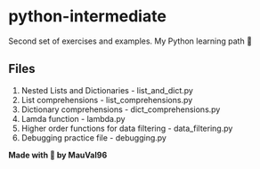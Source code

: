 # python-intermediate

Second set of exercises and examples.
My Python learning path 🐍

## Files

1. Nested Lists and Dictionaries - list_and_dict.py
2. List comprehensions - list_comprehensions.py
3. Dictionary comprehensions - dict_comprehensions.py
4. Lamda function - lambda.py
5. Higher order functions for data filtering - data_filtering.py
6. Debugging practice file - debugging.py

**Made with 💙 by MauVal96**
